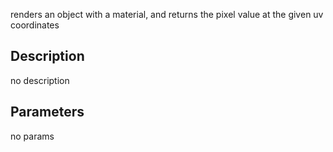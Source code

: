 renders an object with a material, and returns the pixel value at the given uv coordinates


## Description
no description
## Parameters
no params